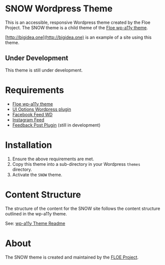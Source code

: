 # SNOW Wordpress Theme

This is an accessible, responsive Wordpress theme created by the Floe Project. The SNOW theme is a child theme of the [Floe wp-a11y theme](https://github.com/jhung/wp-a11y-theme/).

[http://bigidea.one](http://bigidea.one) is an example of a site using this theme.

## Under Development

This theme is still under development.

# Requirements

* [Floe wp-a11y theme](https://github.com/jhung/wp-a11y-theme/)
* [UI Options Wordpress plugin](https://github.com/fluid-project/uio-wordpress-plugin)
* [Facebook Feed WD](https://wordpress.org/plugins/wd-facebook-feed/)
* [Instagram Feed](https://wordpress.org/plugins/instagram-feed/)
* [Feedback Post Plugin](https://github.com/jhung/feedback-post-plugin/tree/v0-0-1) (still in development)

# Installation

1. Ensure the above requirements are met.
2. Copy this theme into a sub-directory in your Wordpress `themes` directory.
3. Activate the `SNOW` theme.

# Content Structure

The structure of the content for the SNOW site follows the content structure outlined in the wp-a11y theme.

See: [wp-a11y Theme Readme](https://github.com/jhung/wp-a11y-theme/blob/foundation/README.md)

# About

The SNOW theme is created and maintained by the [FLOE Project](http://www.floeproject.org/).
